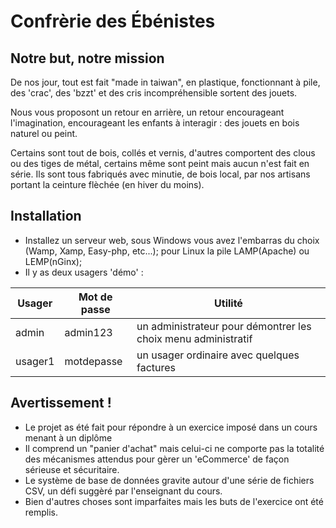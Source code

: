 # Confrèrie des Ébénistes

## Notre but, notre mission
De nos jour, tout est fait "made in taiwan", en plastique, fonctionnant à pile, des 'crac', des 'bzzt' et des cris incompréhensible sortent des jouets.

Nous vous proposont un retour en arrière, un retour encourageant l'imagination, encourageant les enfants à interagir : des jouets en bois naturel ou peint.

Certains sont tout de bois, collés et vernis, d'autres comportent des clous ou des tiges de métal, certains même sont peint mais aucun n'est fait en série. Ils sont tous fabriqués avec minutie, de bois local, par nos artisans portant la ceinture flèchée (en hiver du moins).

## Installation
* Installez un serveur web, sous Windows vous avez l'embarras du choix (Wamp, Xamp, Easy-php, etc...); pour Linux la pile LAMP(Apache) ou LEMP(nGinx);
* Il y as deux usagers 'démo' :

Usager | Mot de passe | Utilité
------ | ------------ | -------
admin | admin123 | un administrateur pour démontrer les choix menu administratif
usager1 | motdepasse | un usager ordinaire avec quelques factures

## Avertissement !
- Le projet as été fait pour répondre à un exercice imposé dans un cours menant à un diplôme
- Il comprend un "panier d'achat" mais celui-ci ne comporte pas la totalité des mécanismes attendus pour gèrer un 'eCommerce' de façon sérieuse et sécuritaire.
- Le système de base de données gravite autour d'une série de fichiers CSV, un défi suggèré par l'enseignant du cours.
- Bien d'autres choses sont imparfaites mais les buts de l'exercice ont été remplis.
